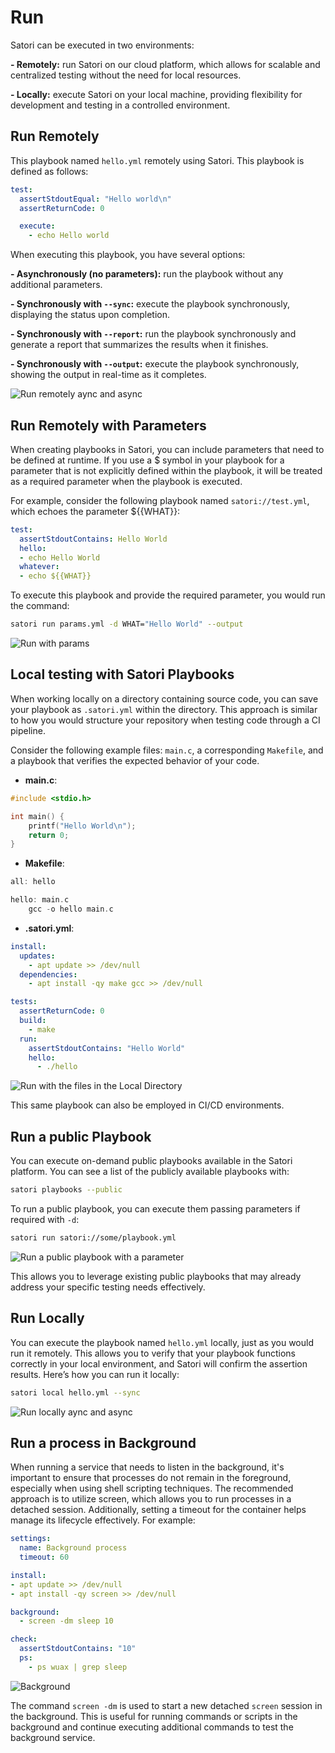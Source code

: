 # Run

Satori can be executed in two environments:

**- Remotely:** run Satori on our cloud platform, which allows for scalable and centralized testing without the need for local resources.

**- Locally:** execute Satori on your local machine, providing flexibility for development and testing in a controlled environment.

## Run Remotely

This playbook named `hello.yml` remotely using Satori. This playbook is defined as follows:

```yml
test:
  assertStdoutEqual: "Hello world\n"
  assertReturnCode: 0

  execute:
    - echo Hello world
```
When executing this playbook, you have several options:

**- Asynchronously (no parameters):** run the playbook without any additional parameters.

**- Synchronously with `--sync`:** execute the playbook synchronously, displaying the status upon completion.

**- Synchronously with `--report`:** run the playbook synchronously and generate a report that summarizes the results when it finishes.

**- Synchronously with `--output`:** execute the playbook synchronously, showing the output in real-time as it completes.

![Run remotely aync and async](img/run_1.png)

## Run Remotely with Parameters

When creating playbooks in Satori, you can include parameters that need to be defined at runtime. If you use a $ symbol in your playbook for a parameter that is not explicitly defined within the playbook, it will be treated as a required parameter when the playbook is executed.

For example, consider the following playbook named `satori://test.yml`, which echoes the parameter ${{WHAT}}:

```yml
test:                                                                                                                                                                             
  assertStdoutContains: Hello World                                                                                                                                               
  hello:                                                                                                                                                                          
  - echo Hello World                                                                                                                                                              
  whatever:                                                                                                                                                                       
  - echo ${{WHAT}}
```
To execute this playbook and provide the required parameter, you would run the command:

```bash
satori run params.yml -d WHAT="Hello World" --output
```

![Run with params](img/run_2.png)

## Local testing with Satori Playbooks

When working locally on a directory containing source code, you can save your playbook as `.satori.yml` within the directory. This approach is similar to how you would structure your repository when testing code through a CI pipeline.

Consider the following example files: `main.c`, a corresponding `Makefile`, and a playbook that verifies the expected behavior of your code.

- **main.c**:

```c
#include <stdio.h>

int main() {
    printf("Hello World\n");
    return 0;
}
```

- **Makefile**:

```c
all: hello

hello: main.c
	gcc -o hello main.c
```

- **.satori.yml**:

```yml
install:
  updates:
    - apt update >> /dev/null
  dependencies:
    - apt install -qy make gcc >> /dev/null

tests:
  assertReturnCode: 0
  build:
    - make
  run:
    assertStdoutContains: "Hello World"
    hello:
      - ./hello
```

![Run with the files in the Local Directory](img/run_3.png)

This same playbook can also be employed in CI/CD environments. 

## Run a public Playbook

You can execute on-demand public playbooks available in the Satori platform. You can see a list of the publicly available playbooks with: 

```sh
satori playbooks --public
```
To run a public playbook, you can execute them passing parameters if required with `-d`:

```sh
satori run satori://some/playbook.yml
```

![Run a public playbook with a parameter](img/run_4.png)

This allows you to leverage existing public playbooks that may already address your specific testing needs effectively.

## Run Locally

You can execute the playbook named `hello.yml` locally, just as you would run it remotely. This allows you to verify that your playbook functions correctly in your local environment, and Satori will confirm the assertion results. Here’s how you can run it locally:

```sh
satori local hello.yml --sync
```
![Run locally aync and async](img/run_local.png)

## Run a process in Background

When running a service that needs to listen in the background, it's important to ensure that processes do not remain in the foreground, especially when using shell scripting techniques. The recommended approach is to utilize screen, which allows you to run processes in a detached session. Additionally, setting a timeout for the container helps manage its lifecycle effectively. For example:

```yml
settings:
  name: Background process
  timeout: 60

install:
- apt update >> /dev/null
- apt install -qy screen >> /dev/null

background:
  - screen -dm sleep 10

check:
  assertStdoutContains: "10"
  ps:
    - ps wuax | grep sleep
```

![Background](img/run_background.png)

The command `screen -dm` is used to start a new detached `screen` session in the background. This is useful for running commands or scripts in the background and continue executing additional commands to test the background service.
